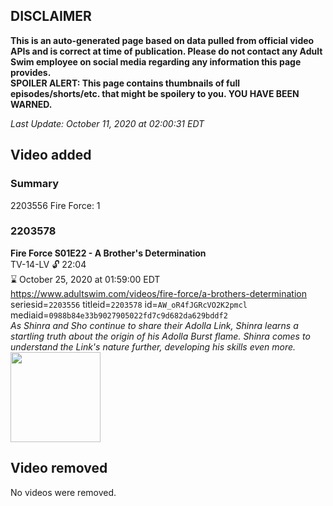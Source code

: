 ## DISCLAIMER
**This is an auto-generated page based on data pulled from official video APIs and is correct at time of publication. Please do not contact any Adult Swim employee on social media regarding any information this page provides.**  
**SPOILER ALERT: This page contains thumbnails of full episodes/shorts/etc. that might be spoilery to you. YOU HAVE BEEN WARNED.**  

_Last Update: October 11, 2020 at 02:00:31 EDT_
## Video added
### Summary
2203556 Fire Force: 1  
### 2203578
**Fire Force S01E22 - A Brother's Determination**  
TV-14-LV 🔓 22:04  
⌛ October 25, 2020 at 01:59:00 EDT  
https://www.adultswim.com/videos/fire-force/a-brothers-determination  
seriesid=`2203556` titleid=`2203578` id=`AW_oR4fJGRcVO2K2pmcl` mediaid=`0988b84e33b9027905022fd7c9d682da629bddf2`  
_As Shinra and Sho continue to share their Adolla Link, Shinra learns a startling truth about the origin of his Adolla Burst flame. Shinra comes to understand the Link's nature further, developing his skills even more._  
<a href="https://media.cdn.adultswim.com/uploads/20200220/thumbnails/2_202201129288-FireForce_022.jpg"><img src="https://media.cdn.adultswim.com/uploads/20200220/thumbnails/2_202201129288-FireForce_022.jpg" height="144px" /></a>
## Video removed
No videos were removed.  
